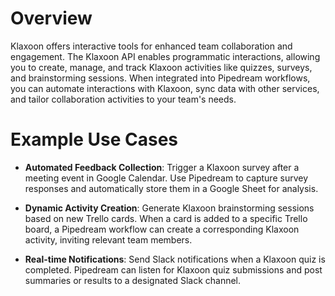 # Overview

Klaxoon offers interactive tools for enhanced team collaboration and engagement. The Klaxoon API enables programmatic interactions, allowing you to create, manage, and track Klaxoon activities like quizzes, surveys, and brainstorming sessions. When integrated into Pipedream workflows, you can automate interactions with Klaxoon, sync data with other services, and tailor collaboration activities to your team's needs.

# Example Use Cases

- **Automated Feedback Collection**: Trigger a Klaxoon survey after a meeting event in Google Calendar. Use Pipedream to capture survey responses and automatically store them in a Google Sheet for analysis.

- **Dynamic Activity Creation**: Generate Klaxoon brainstorming sessions based on new Trello cards. When a card is added to a specific Trello board, a Pipedream workflow can create a corresponding Klaxoon activity, inviting relevant team members.

- **Real-time Notifications**: Send Slack notifications when a Klaxoon quiz is completed. Pipedream can listen for Klaxoon quiz submissions and post summaries or results to a designated Slack channel.
